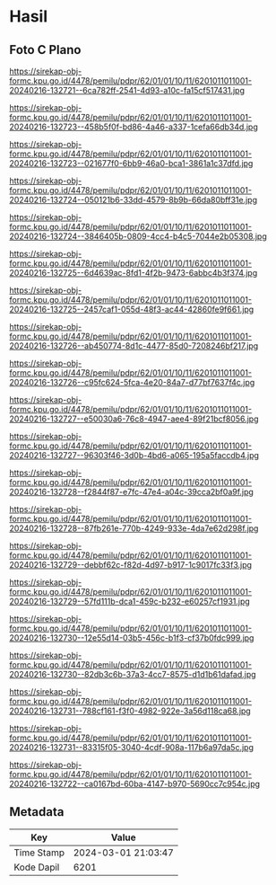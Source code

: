 # Hasil

## Foto C Plano

https://sirekap-obj-formc.kpu.go.id/4478/pemilu/pdpr/62/01/01/10/11/6201011011001-20240216-132721--6ca782ff-2541-4d93-a10c-fa15cf517431.jpg

https://sirekap-obj-formc.kpu.go.id/4478/pemilu/pdpr/62/01/01/10/11/6201011011001-20240216-132723--458b5f0f-bd86-4a46-a337-1cefa66db34d.jpg

https://sirekap-obj-formc.kpu.go.id/4478/pemilu/pdpr/62/01/01/10/11/6201011011001-20240216-132723--021677f0-6bb9-46a0-bca1-3861a1c37dfd.jpg

https://sirekap-obj-formc.kpu.go.id/4478/pemilu/pdpr/62/01/01/10/11/6201011011001-20240216-132724--050121b6-33dd-4579-8b9b-66da80bff31e.jpg

https://sirekap-obj-formc.kpu.go.id/4478/pemilu/pdpr/62/01/01/10/11/6201011011001-20240216-132724--3846405b-0809-4cc4-b4c5-7044e2b05308.jpg

https://sirekap-obj-formc.kpu.go.id/4478/pemilu/pdpr/62/01/01/10/11/6201011011001-20240216-132725--6d4639ac-8fd1-4f2b-9473-6abbc4b3f374.jpg

https://sirekap-obj-formc.kpu.go.id/4478/pemilu/pdpr/62/01/01/10/11/6201011011001-20240216-132725--2457caf1-055d-48f3-ac44-42860fe9f661.jpg

https://sirekap-obj-formc.kpu.go.id/4478/pemilu/pdpr/62/01/01/10/11/6201011011001-20240216-132726--ab450774-8d1c-4477-85d0-7208246bf217.jpg

https://sirekap-obj-formc.kpu.go.id/4478/pemilu/pdpr/62/01/01/10/11/6201011011001-20240216-132726--c95fc624-5fca-4e20-84a7-d77bf7637f4c.jpg

https://sirekap-obj-formc.kpu.go.id/4478/pemilu/pdpr/62/01/01/10/11/6201011011001-20240216-132727--e50030a6-76c8-4947-aee4-89f21bcf8056.jpg

https://sirekap-obj-formc.kpu.go.id/4478/pemilu/pdpr/62/01/01/10/11/6201011011001-20240216-132727--96303f46-3d0b-4bd6-a065-195a5faccdb4.jpg

https://sirekap-obj-formc.kpu.go.id/4478/pemilu/pdpr/62/01/01/10/11/6201011011001-20240216-132728--f2844f87-e7fc-47e4-a04c-39cca2bf0a9f.jpg

https://sirekap-obj-formc.kpu.go.id/4478/pemilu/pdpr/62/01/01/10/11/6201011011001-20240216-132728--87fb261e-770b-4249-933e-4da7e62d298f.jpg

https://sirekap-obj-formc.kpu.go.id/4478/pemilu/pdpr/62/01/01/10/11/6201011011001-20240216-132729--debbf62c-f82d-4d97-b917-1c9017fc33f3.jpg

https://sirekap-obj-formc.kpu.go.id/4478/pemilu/pdpr/62/01/01/10/11/6201011011001-20240216-132729--57fd111b-dca1-459c-b232-e60257cf1931.jpg

https://sirekap-obj-formc.kpu.go.id/4478/pemilu/pdpr/62/01/01/10/11/6201011011001-20240216-132730--12e55d14-03b5-456c-b1f3-cf37b0fdc999.jpg

https://sirekap-obj-formc.kpu.go.id/4478/pemilu/pdpr/62/01/01/10/11/6201011011001-20240216-132730--82db3c6b-37a3-4cc7-8575-d1d1b61dafad.jpg

https://sirekap-obj-formc.kpu.go.id/4478/pemilu/pdpr/62/01/01/10/11/6201011011001-20240216-132731--788cf161-f3f0-4982-922e-3a56d118ca68.jpg

https://sirekap-obj-formc.kpu.go.id/4478/pemilu/pdpr/62/01/01/10/11/6201011011001-20240216-132731--83315f05-3040-4cdf-908a-117b6a97da5c.jpg

https://sirekap-obj-formc.kpu.go.id/4478/pemilu/pdpr/62/01/01/10/11/6201011011001-20240216-132722--ca0167bd-60ba-4147-b970-5690cc7c954c.jpg


## Metadata

| Key        | Value               |
| ---------- | ------------------- |
| Time Stamp | 2024-03-01 21:03:47 |
| Kode Dapil | 6201                |



